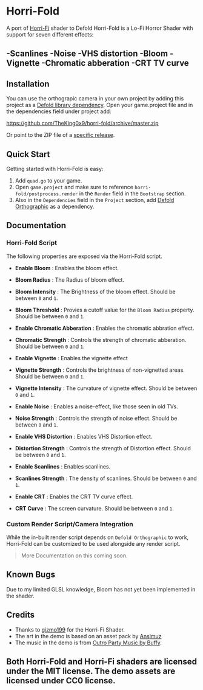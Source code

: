 # Horri-Fold

A port of [Horri-Fi](https://gizmo199.itch.io/horri-fi) shader to Defold
Horri-Fold is a Lo-Fi Horror Shader with support for seven different effects:

-Scanlines -Noise -VHS distortion -Bloom -Vignette -Chromatic abberation -CRT TV curve
---

## Installation
You can use the orthograpic camera in your own project by adding this project as
a [Defold library dependency](http://www.defold.com/manuals/libraries/).
Open your game.project file and in the dependencies field under project add:

https://github.com/TheKing0x9/horri-fold/archive/master.zip

Or point to the ZIP file of a [specific release](https://github.com/TheKing0x9/horri-fold/releases).

## Quick Start
Getting started with Horri-Fold is easy:

1. Add `quad.go` to your game.
2. Open `game.project` and make sure to reference `horri-fold/postprocess.render`
in the `Render` field in the `Bootstrap` section.
3. Also in the `Dependencies` field in the `Project` section, add [Defold Orthographic](https://github.com/britzl/defold-orthographic)
as a dependency.

## Documentation

### Horri-Fold Script
The following properties are exposed via the Horri-Fold script.

  - **Enable Bloom** : Enables the bloom effect.
  - **Bloom Radius** : The Radius of bloom effect.
  - **Bloom Intensity** : The Brightness of the bloom effect. Should be between `0` and `1`.
  - **Bloom Threshold** : Provies a cutoff value for the `Bloom Radius` property.
  Should be between `0` and `1`.

  - **Enable Chromatic Abberation** : Enables the chromatic abbration effect.
  - **Chromatic Strength** : Controls the strength of chromatic abberation.
  Should be between `0` and `1`.

  - **Enable Vignette** : Enables the vignette effect
  - **Vignette Strength** : Controls the brightness of non-vignetted areas.
  Should be between `0` and `1`.
  - **Vignette Intensity** : The curvature of vignette effect.
  Should be between `0` and `1`.

  - **Enable Noise** : Enables a noise-effect, like those seen in old TVs.
  - **Noise Strength** : Controls the strength of noise effect.
  Should be between `0` and `1`.

  - **Enable VHS Distortion** : Enables VHS Distortion effect.
  - **Distortion Strength** : Controls the strength of Distortion effect.
  Should be between `0` and `1`.

  - **Enable Scanlines** : Enables scanlines.
  - **Scanlines Strength** : The density of scanlines.
  Should be between `0` and `1`.

  - **Enable CRT** : Enables the CRT TV curve effect.
  - **CRT Curve** : The screen curvature. Should be between `0` and `1`.

### Custom Render Script/Camera Integration
While the in-built render script depends on `Defold Orthographic` to work,
Horri-Fold can be customized to be used alongside any render script.

> More Documentation on this coming soon.

## Known Bugs

Due to my limited GLSL knowledge, Bloom has not yet been implemented in the shader.

## Credits

  - Thanks to [gizmo199](https://gizmo199.itch.io) for the Horri-Fi Shader.
  - The art in the demo is based on an asset pack by [Ansimuz](Ansimuz.itch.io)
  - The music in the demo is from [Outro Party Music by Buffy](https://opengameart.org/content/outro-party-music).

Both Horri-Fold and Horri-Fi shaders are licensed under the MIT license.
The demo assets are licensed under CC0 license.
---
